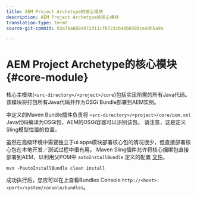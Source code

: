 ```yaml
---
title: AEM Project Archetype的核心模块
description: AEM Project Archetype的核心模块
translation-type: tm+mt
source-git-commit: 93a7ba6b8a972d111fb723cb40b0380cea9b5a9a

---
```



# AEM Project Archetype的核心模块 {#core-module}

核心主模块(`<src-directory>/<project>/core`)包括实现所需的所有Java代码。 该模块将打包所有Java代码并作为OSGi Bundle部署到AEM实例。

中定义的Maven Bundle插件负责将 `<src-directory>/<project>/core/pom.xml` Java代码编译为OSGi包，AEM的OSGi容器可以识别该包。 请注意，这是定义Sling模型位置的位置。

虽然在高级环境中需要独立于ui.apps模块部署核心包的情况很少，但直接部署核心包在本地开发／测试过程中很有用。 Maven Sling插件允许将核心捆绑包直接部署到AEM，以利用父POM中 `autoInstallBundle` 定义的配置 [文件](overview.md#parent-pom)。

```
mvn -PautoInstallBundle clean install
```

成功执行后，您应可以在上查看Bundles Console `http://<host>:<port>/system/console/bundles`。
